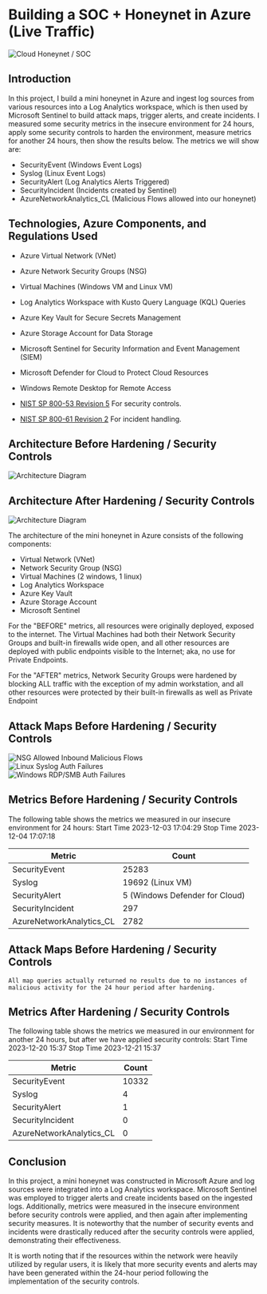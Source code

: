 # Building a SOC + Honeynet in Azure (Live Traffic)
![Cloud Honeynet / SOC](https://i.ibb.co/LvMfGqw/MINI-SOC.jpg)

## Introduction

In this project, I build a mini honeynet in Azure and ingest log sources from various resources into a Log Analytics workspace, which is then used by Microsoft Sentinel to build attack maps, trigger alerts, and create incidents. I measured some security metrics in the insecure environment for 24 hours, apply some security controls to harden the environment, measure metrics for another 24 hours, then show the results below. The metrics we will show are:

- SecurityEvent (Windows Event Logs)
- Syslog (Linux Event Logs)
- SecurityAlert (Log Analytics Alerts Triggered)
- SecurityIncident (Incidents created by Sentinel)
- AzureNetworkAnalytics_CL (Malicious Flows allowed into our honeynet)



## Technologies, Azure Components, and Regulations Used

-	Azure Virtual Network (VNet)
-	Azure Network Security Groups (NSG)
-	Virtual Machines (Windows VM and Linux VM)
-	Log Analytics Workspace with Kusto Query Language (KQL) Queries
-	Azure Key Vault for Secure Secrets Management
-	Azure Storage Account for Data Storage
-	Microsoft Sentinel for Security Information and Event Management (SIEM)
-	Microsoft Defender for Cloud to Protect Cloud Resources
-	Windows Remote Desktop for Remote Access
-	[NIST SP 800-53 Revision 5](https://csrc.nist.gov/pubs/sp/800/53/r5/upd1/final) For security controls.

-	[NIST SP 800-61 Revision 2](https://www.nist.gov/privacy-framework/nist-sp-800-61) For incident handling.




## Architecture Before Hardening / Security Controls
![Architecture Diagram](https://i.ibb.co/nMvPxmV/Architecture-Before-Hardening-Security-Controls.jpg)

## Architecture After Hardening / Security Controls
![Architecture Diagram](https://i.ibb.co/F5qpGJ0/Architecture-After-Hardening-Security-Controls.jpg)

The architecture of the mini honeynet in Azure consists of the following components:

- Virtual Network (VNet)
- Network Security Group (NSG)
- Virtual Machines (2 windows, 1 linux)
- Log Analytics Workspace
- Azure Key Vault
- Azure Storage Account
- Microsoft Sentinel

For the "BEFORE" metrics, all resources were originally deployed, exposed to the internet. The Virtual Machines had both their Network Security Groups and built-in firewalls wide open, and all other resources are deployed with public endpoints visible to the Internet; aka, no use for Private Endpoints.

For the "AFTER" metrics, Network Security Groups were hardened by blocking ALL traffic with the exception of my admin workstation, and all other resources were protected by their built-in firewalls as well as Private Endpoint

## Attack Maps Before Hardening / Security Controls
![NSG Allowed Inbound Malicious Flows](https://i.imgur.com/1qvswSX.png)<br>
![Linux Syslog Auth Failures](https://i.imgur.com/G1YgZt6.png)<br>
![Windows RDP/SMB Auth Failures](https://i.imgur.com/ESr9Dlv.png)<br>

## Metrics Before Hardening / Security Controls

The following table shows the metrics we measured in our insecure environment for 24 hours:
Start Time 2023-12-03 17:04:29
Stop Time 2023-12-04 17:07:18

| Metric                   | Count
| ------------------------ | -----
| SecurityEvent            | 25283
| Syslog                   | 19692 (Linux VM)
| SecurityAlert            | 5 (Windows Defender for Cloud)
| SecurityIncident         | 297
| AzureNetworkAnalytics_CL | 2782

## Attack Maps Before Hardening / Security Controls

```All map queries actually returned no results due to no instances of malicious activity for the 24 hour period after hardening.```

## Metrics After Hardening / Security Controls

The following table shows the metrics we measured in our environment for another 24 hours, but after we have applied security controls:
Start Time 2023-12-20 15:37
Stop Time	2023-12-21 15:37

| Metric                   | Count
| ------------------------ | -----
| SecurityEvent            | 10332
| Syslog                   | 4
| SecurityAlert            | 1
| SecurityIncident         | 0
| AzureNetworkAnalytics_CL | 0

## Conclusion

In this project, a mini honeynet was constructed in Microsoft Azure and log sources were integrated into a Log Analytics workspace. Microsoft Sentinel was employed to trigger alerts and create incidents based on the ingested logs. Additionally, metrics were measured in the insecure environment before security controls were applied, and then again after implementing security measures. It is noteworthy that the number of security events and incidents were drastically reduced after the security controls were applied, demonstrating their effectiveness.

It is worth noting that if the resources within the network were heavily utilized by regular users, it is likely that more security events and alerts may have been generated within the 24-hour period following the implementation of the security controls.
